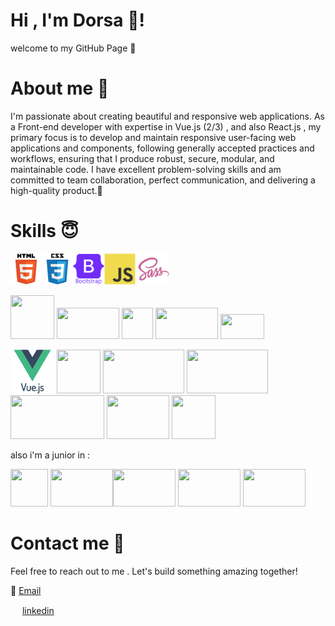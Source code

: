 # Hi , I'm Dorsa 👋!
welcome to my GitHub Page 🚀

# About me 👀
I'm passionate about creating beautiful and responsive web applications. As a Front-end developer with expertise in Vue.js (2/3) , and also React.js , my primary focus is to develop and maintain responsive user-facing web applications and components, following generally accepted practices and workflows, ensuring that I produce robust, secure, modular, and maintainable code. I have excellent problem-solving skills and am committed to team collaboration, perfect communication, and delivering a high-quality product.🦾




# Skills 😇

<img src="https://raw.githubusercontent.com/devicons/devicon/master/icons/html5/html5-original-wordmark.svg" width="50px" height="50px"/><img src="https://raw.githubusercontent.com/devicons/devicon/master/icons/css3/css3-original-wordmark.svg" width="50px" height="50px"/><img src="https://raw.githubusercontent.com/devicons/devicon/master/icons/bootstrap/bootstrap-plain-wordmark.svg" width="50px" height="50px"/><img src="https://raw.githubusercontent.com/devicons/devicon/master/icons/javascript/javascript-original.svg" width="50px" height="50px"/> <img src="https://raw.githubusercontent.com/devicons/devicon/master/icons/sass/sass-original.svg" width="50px" height="50px"/>

<img src="https://camo.githubusercontent.com/98248b1bf462485aa41895e496c77664244583c89327baffb9dfa5af3a55ca89/68747470733a2f2f7777772e63686172746a732e6f72672f6d656469612f6c6f676f2d7469746c652e737667" width="70px" height="70px" />   <img src="https://www.amcharts.com/wp-content/uploads/2017/10/amcharts_light_opaque.png" width="100px" height="50px" />   <img src="https://camo.githubusercontent.com/a13ca5b988ada41839ebe4f88455e63419a1b56fcb5eda207794cd1649a61d2c/68747470733a2f2f7777772e766563746f726c6f676f2e7a6f6e652f6c6f676f732f676574706f73746d616e2f676574706f73746d616e2d69636f6e2e737667"  width="50px" height="50px" />   <img src="https://encrypted-tbn0.gstatic.com/images?q=tbn:ANd9GcSJs5uMyfrmgKbw5PeIa_hNtC-K-Npkdg47dYhwmitEXK9tWbQCsFxCDuLjO3RvDhSChlw&usqp=CAU" width="100px" height="50px" />  <img src="https://encrypted-tbn0.gstatic.com/images?q=tbn:ANd9GcT4ql7RpXUMeykZL8Bhua1Pfdm4wcLBUH6jkrWyyMi664PvlGozralDqX1KRSLdOksnQQ4&usqp=CAU" width="70px" height="40px" />

<img src="https://raw.githubusercontent.com/devicons/devicon/master/icons/vuejs/vuejs-original-wordmark.svg" width="70px" height="70px" /> <img src="https://upload.wikimedia.org/wikipedia/commons/4/45/NuxtJS_Logo.png" width="70px" height="70px" />
<img src="https://cdn.icon-icons.com/icons2/2699/PNG/512/tailwindcss_logo_icon_170649.png" width="130px" height="70px" /> <img src="https://encrypted-tbn0.gstatic.com/images?q=tbn:ANd9GcSd4uNn1Cgt-RuWltaQODLrHFR51fsI1gWuQQ&usqp=CAU"  width="130px" height="70px" />
<img src="https://meant4.com/blog/pinia-js-vs-vuex-for-vue-js/assets/pinia-vuex.png" width="150px" height="70px" />
<img src="https://logowik.com/content/uploads/images/git6963.jpg" width="100px" height="70px" />
<img src="https://upload.wikimedia.org/wikipedia/commons/thumb/f/f1/Vitejs-logo.svg/487px-Vitejs-logo.svg.png" width="70px" height="70px" />


also i'm a junior in : 

<img src="https://cdn.freebiesupply.com/logos/large/2x/react-1-logo-png-transparent.png" width="60px" height="60px" /> <img src="https://res.cloudinary.com/nitishk72/image/upload/v1586796259/nstack_in/courses/flutter/flutter-banner.png" width="100px" height="60px" /><img src="https://logowik.com/content/uploads/images/python.jpg" width="100px" height="60px" /> <img src="https://encrypted-tbn0.gstatic.com/images?q=tbn:ANd9GcR9hdKaY7_kb4GDLmfVNtYymT0dAmN5AHG57kUO6rEaOHalhcw1IOYxG9YFvGFbbcDFWf0&usqp=CAU" width="100px" height="60px" /> <img src="https://encrypted-tbn0.gstatic.com/images?q=tbn:ANd9GcSHgarN4PHwi-Y_DPbL0_nxNTyEYRGTunrl_JJb4vHv6Vg0ty6Ys-DhEoMB0pU9xMop0F0&usqp=CAU" width="100px" height="60px" /> 


 # Contact me 📲

 Feel free to reach out to me . Let's build something amazing together!
 
📧 [Email](mailto:dorsa.nouri23@gmail.com)


<img src="https://encrypted-tbn0.gstatic.com/images?q=tbn:ANd9GcRhtVQwMP9NWCAK5sFe5qwcKfoWrt6HxY8rgg&usqp=CAU" width="15px" height="15px" /> [linkedin](https://www.linkedin.com/in/dorsa-nouri/)
